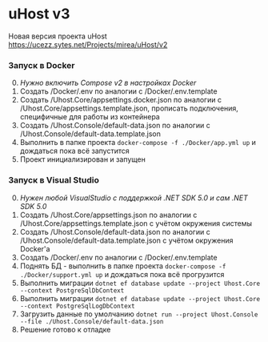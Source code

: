 # uHost v3
Новая версия проекта uHost https://ucezz.sytes.net/Projects/mirea/uHost/v2

### Запуск в Docker
0. _Нужно включить Compose v2 в настройках Docker_
1. Создать /Docker/.env по аналогии с /Docker/.env.template
2. Создать /Uhost.Core/appsettings.docker.json по аналогии с /Uhost.Core/appsettings.template.json, прописать подключения, специфичные для работы из контейнера
3. Создать /Uhost.Console/default-data.json по аналогии с /Uhost.Console/default-data.template.json
4. Выполнить в папке проекта `docker-compose -f ./Docker/app.yml up` и дождаться пока всё запустится
5. Проект инициализирован и запущен

### Запуск в Visual Studio
0. _Нужен любой VisualStudio с поддержкой .NET SDK 5.0 и сам .NET SDK 5.0_
1. Создать /Uhost.Core/appsettings.json по аналогии с /Uhost.Core/appsettings.template.json с учётом окружения системы
2. Создать /Uhost.Console/default-data.json по аналогии с /Uhost.Console/default-data.template.json с учётом окружения Docker'а
3. Создать /Docker/.env по аналогии с /Docker/.env.template
4. Поднять БД - выполнить в папке проекта `docker-compose -f ./Docker/support.yml up` и дождаться пока всё прогрузится
5. Выполнить миграции `dotnet ef database update --project Uhost.Core --context PostgreSqlDbContext`
5. Выполнить миграции `dotnet ef database update --project Uhost.Core --context PostgreSqlLogDbContext`
6. Загрузить данные по умолчанию `dotnet run --project Uhost.Console --file ./Uhost.Console/default-data.json`
7. Решение готово к отладке